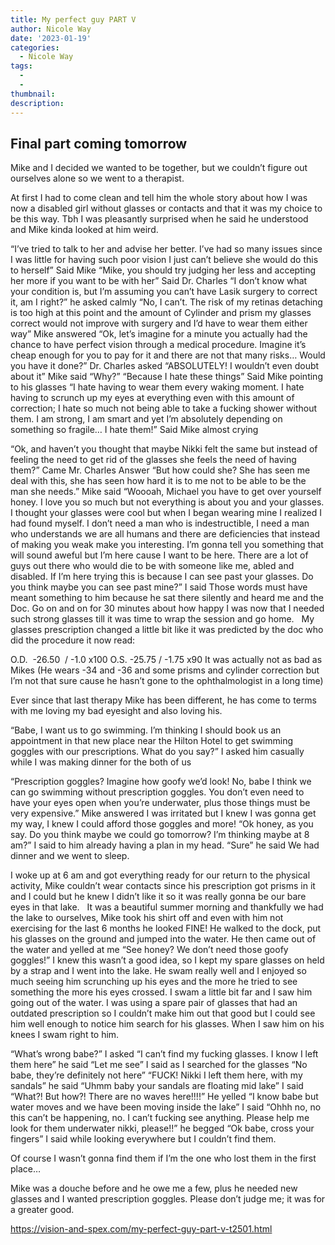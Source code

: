 ```yaml
---
title: My perfect guy PART V
author: Nicole Way
date: '2023-01-19'
categories:
  - Nicole Way
tags:
  - 
  - 
thumbnail: 
description: 
---
```


Final part coming tomorrow  
----------------------------------------------------------------------------------------------------------------------------------------------

Mike and I decided we wanted to be together, but we couldn’t figure out ourselves alone so we went to a therapist.

At first I had to come clean and tell him the whole story about how I was now a disabled girl without glasses or contacts and that it was my choice to be this way. Tbh I was pleasantly surprised when he said he understood and Mike kinda looked at him weird. 

“I’ve tried to talk to her and advise her better. I’ve had so many issues since I was little for having such poor vision I just can’t believe she would do this to herself” Said Mike
“Mike, you should try judging her less and accepting her more if you want to be with her” Said Dr. Charles “I don’t know what your condition is, but I’m assuming you can’t have Lasik surgery to correct it, am I right?” he asked calmly 
“No, I can’t. The risk of my retinas detaching is too high at this point and the amount of Cylinder and prism my glasses correct would not improve with surgery and I’d have to wear them either way” Mike answered
“Ok, let’s imagine for a minute you actually had the chance to have perfect vision through a medical procedure. Imagine it’s cheap enough for you to pay for it and there are not that many risks… Would you have it done?” Dr. Charles asked
“ABSOLUTELY! I wouldn’t even doubt about it” Mike said 
“Why?” 
“Because I hate these things” Said Mike pointing to his glasses “I hate having to wear them every waking moment. I hate having to scrunch up my eyes at everything even with this amount of correction; I hate so much not being able to take a fucking shower without them. I am strong, I am smart and yet I’m absolutely depending on something so fragile… I hate them!” Said Mike almost crying 

“Ok, and haven’t you thought that maybe Nikki felt the same but instead of feeling the need to get rid of the glasses she feels the need of having them?” Came Mr. Charles Answer
“But how could she? She has seen me deal with this, she has seen how hard it is to me not to be able to be the man she needs.” Mike said
“Woooah, Michael you have to get over yourself honey. I love you so much but not everything is about you and your glasses. I thought your glasses were cool but when I began wearing mine I realized I had found myself. I don’t need a man who is indestructible, I need a man who understands we are all humans and there are deficiencies that instead of making you weak make you interesting. I’m gonna tell you something that will sound aweful but I’m here cause I want to be here. There are a lot of guys out there who would die to be with someone like me, abled and disabled. If I’m here trying this is because I can see past your glasses. Do you think maybe you can see past mine?” I said
Those words must have meant something to him because he sat there silently and heard me and the Doc. Go on and on for 30 minutes about how happy I was now that I needed such strong glasses till it was time to wrap the session and go home. 
 
My glasses prescription changed a little bit like it was predicted by the doc who did the procedure it now read: 

O.D.  -26.50  / -1.0 x100
O.S. -25.75 / -1.75 x90
It was actually not as bad as Mikes (He wears -34 and -36 and some prisms and cylinder correction but I’m not that sure cause he hasn’t gone to the ophthalmologist in a long time)

Ever since that last therapy Mike has been different, he has come to terms with me loving my bad eyesight and also loving his. 

“Babe, I want us to go swimming. I’m thinking I should book us an appointment in that new place near the Hilton Hotel to get swimming goggles with our prescriptions. What do you say?” I asked him casually while I was making dinner for the both of us

“Prescription goggles? Imagine how goofy we’d look! No, babe I think we can go swimming without prescription goggles. You don’t even need to have your eyes open when you’re underwater, plus those things must be very expensive.” Mike answered
I was irritated but I knew I was gonna get my way, I knew I could afford those goggles and more!
“Ok honey, as you say. Do you think maybe we could go tomorrow? I’m thinking maybe at 8 am?” I said to him already having a plan in my head.
“Sure” he said
We had dinner and we went to sleep. 

I woke up at 6 am and got everything ready for our return to the physical activity, Mike couldn’t wear contacts since his prescription got prisms in it and I could but he knew I didn’t like it so it was really gonna be our bare eyes in that lake. 
 
It was a beautiful summer morning and thankfully we had the lake to ourselves, Mike took his shirt off and even with him not exercising for the last 6 months he looked FINE! He walked to the dock, put his glasses on the ground and jumped into the water. 
He then came out of the water and yelled at me “See honey? We don’t need those goofy goggles!”
I knew this wasn’t a good idea, so I kept my spare glasses on held by a strap and I went into the lake. 
He swam really well and I enjoyed so much seeing him scrunching up his eyes and the more he tried to see something the more his eyes crossed. 
I swam a little bit far and I saw him going out of the water. I was using a spare pair of glasses that had an outdated prescription so I couldn’t make him out that good but I could see him well enough to notice him search for his glasses. When I saw him on his knees I swam right to him.

“What’s wrong babe?” I asked
“I can’t find my fucking glasses. I know I left them here” he said
“Let me see” I said as I searched for the glasses “No babe, they’re definitely not here”
“FUCK! Nikki I left them here, with my sandals” he said
“Uhmm baby your sandals are floating mid lake” I said
“What?! But how?! There are no waves here!!!!” He yelled 
“I know babe but water moves and we have been moving inside the lake” I said
“Ohhh no, no this can’t be happening, no. I can’t fucking see anything. Please help me look for them underwater nikki, please!!” he begged 
“Ok babe, cross your fingers” I said while looking everywhere but I couldn’t find them. 

Of course I wasn’t gonna find them if I’m the one who lost them in the first place… 

Mike was a douche before and he owe me a few, plus he needed new glasses and I wanted prescription goggles. Please don’t judge me; it was for a greater good.

https://vision-and-spex.com/my-perfect-guy-part-v-t2501.html
